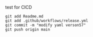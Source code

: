test for CICD

```
git add Readme.md
git add .github/workflows/release.yml
git commit -m "modify yaml verson57"
git push origin main
```
